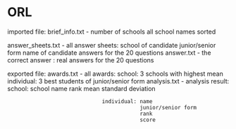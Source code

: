 ORL
===

imported file:
  brief_info.txt - number of schools
                   all school names sorted
                   
  answer_sheets.txt - all answer sheets: school of candidate
                                         junior/senior form
                                         name of candidate
                                         answers for the 20 questions
  answer.txt - the correct answer : real answers for the 20 questions


exported file:
  awards.txt - all awards: school: 3 schools with highest mean
                           individual: 3 best students of junior/senior form
  analysis.txt - analysis result: school: school name
                                          rank
                                          mean
                                          standard deviation
                                          
                                  individual: name
                                              junior/senior form
                                              rank
                                              score
